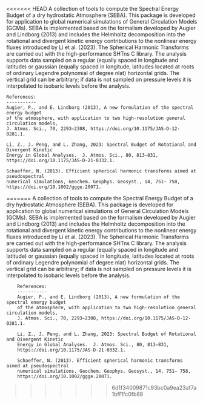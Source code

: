 <<<<<<< HEAD
    A collection of tools to compute the Spectral Energy Budget of a dry hydrostatic
    Atmosphere (SEBA). This package is developed for application to global numerical
    simulations of General Circulation Models (GCMs). SEBA is implemented based on the
    formalism developed by Augier and Lindborg (2013) and includes the Helmholtz decomposition
    into the rotational and divergent kinetic energy contributions to the nonlinear energy
    fluxes introduced by Li et al. (2023). The Spherical Harmonic Transforms are carried out
    with the high-performance SHTns C library. The analysis supports data sampled on a
    regular (equally spaced in longitude and latitude) or gaussian (equally spaced in
    longitude, latitudes located at roots of ordinary Legendre polynomial of degree nlat)
    horizontal grids. The vertical grid can be arbitrary; if data is not sampled on
    pressure levels it is interpolated to isobaric levels before the analysis.

    References:
    -----------
    Augier, P., and E. Lindborg (2013), A new formulation of the spectral energy budget
    of the atmosphere, with application to two high-resolution general circulation models,
    J. Atmos. Sci., 70, 2293–2308, https://doi.org/10.1175/JAS-D-12-0281.1.

    Li, Z., J. Peng, and L. Zhang, 2023: Spectral Budget of Rotational and Divergent Kinetic
    Energy in Global Analyses.  J. Atmos. Sci., 80, 813–831,
    https://doi.org/10.1175/JAS-D-21-0332.1.

    Schaeffer, N. (2013). Efficient spherical harmonic transforms aimed at pseudospectral
    numerical simulations, Geochem. Geophys. Geosyst., 14, 751– 758,
    https://doi.org/10.1002/ggge.20071.
=======
        A collection of tools to compute the Spectral Energy Budget of a dry hydrostatic
        Atmosphere (SEBA). This package is developed for application to global numerical
        simulations of General Circulation Models (GCMs). SEBA is implemented based on the
        formalism developed by Augier and Lindborg (2013) and includes the Helmholtz decomposition
        into the rotational and divergent kinetic energy contributions to the nonlinear energy
        fluxes introduced by Li et al. (2023). The Spherical Harmonic Transforms are carried out
        with the high-performance SHTns C library. The analysis supports data sampled on a
        regular (equally spaced in longitude and latitude) or gaussian (equally spaced in
        longitude, latitudes located at roots of ordinary Legendre polynomial of degree nlat)
        horizontal grids. The vertical grid can be arbitrary; if data is not sampled on
        pressure levels it is interpolated to isobaric levels before the analysis.

        References:
        -----------
        Augier, P., and E. Lindborg (2013), A new formulation of the spectral energy budget
        of the atmosphere, with application to two high-resolution general circulation models,
        J. Atmos. Sci., 70, 2293–2308, https://doi.org/10.1175/JAS-D-12-0281.1.

        Li, Z., J. Peng, and L. Zhang, 2023: Spectral Budget of Rotational and Divergent Kinetic
        Energy in Global Analyses.  J. Atmos. Sci., 80, 813–831,
        https://doi.org/10.1175/JAS-D-21-0332.1.

        Schaeffer, N. (2013). Efficient spherical harmonic transforms aimed at pseudospectral
        numerical simulations, Geochem. Geophys. Geosyst., 14, 751– 758,
        https://doi.org/10.1002/ggge.20071.
>>>>>>> 6d1f34009871c93bc0a9ea23af7a1bff1fc0fb88
